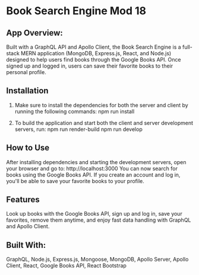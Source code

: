 # Book Search Engine Mod 18

## App Overview:

Built with a GraphQL API and Apollo Client, the Book Search Engine is a full-stack MERN application (MongoDB, Express.js, React, and Node.js) designed to help users find books through the Google Books API. Once signed up and logged in, users can save their favorite books to their personal profile.

## Installation

1.  Make sure to install the dependencies for both the server and client by running the following commands: npm run install

2.  To build the application and start both the client and server development servers, run:
npm run render-build
npm run develop


## How to Use

After installing dependencies and starting the development servers, open your browser and go to: http://localhost:3000
You can now search for books using the Google Books API. If you create an account and log in, you'll be able to save your favorite books to your profile.


## Features

Look up books with the Google Books API, sign up and log in, save your favorites, remove them anytime, and enjoy fast data handling with GraphQL and Apollo Client.

## Built With:

GraphQL, Node.js, Express.js, Mongoose, MongoDB, Apollo Server, Apollo Client, React, Google Books API, React Bootstrap

